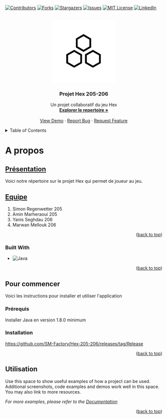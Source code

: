 [![Contributors][contributors-shield]][contributors-url]
[![Forks][forks-shield]][forks-url]
[![Stargazers][stars-shield]][stars-url]
[![Issues][issues-shield]][issues-url]
[![MIT License][license-shield]][license-url]
[![LinkedIn][linkedin-shield]][linkedin-url]



<!-- PROJECT LOGO -->
<br />
<div align="center">
  <a href="">
    <img src="https://github.com/SM-Factory/Hex-205-206/blob/main/ressources/thenounproject.png" alt="Logo" width="200" height="200">
  </a>

<h3 align="center">Projet Hex 205-206</h3>

  <p align="center">
    Un projet collaboratif du jeu Hex
    <br />
    <a href="https://github.com/SM-Factory/Hex-205-206"><strong>Explorer le repertoire »</strong></a>
    <br />
    <br />
    <a href="https://github.com/SM-Factory/Hex-205-206">View Demo</a>
    ·
    <a href="https://github.com/SM-Factory/Hex-205-206/issues">Report Bug</a>
    ·
    <a href="https://github.com/SM-Factory/Hex-205-206/issues">Request Feature</a>
  </p>
</div>



<!-- TABLE OF CONTENTS -->
<details>
  <summary>Table of Contents</summary>
  <ol>
    <li>
      <a href="#about-the-project">A propos</a>
      <ul>
        <li><a href="#built-with">Fait avec</a></li>
      </ul>
    </li>
    <li>
      <a href="#getting-started">Près à partir</a>
      <ul>
        <li><a href="#prerequisites">Prérequis</a></li>
        <li><a href="#installation">Installation</a></li>
      </ul>
    </li>
    <li><a href="#usage">Utilisation</a></li>
  </ol>
</details>



<!-- ABOUT THE PROJECT -->
# A propos

## <u>Présentation</u>
Voici notre répertoire sur le projet Hex qui permet de joueur au jeu.

## <u>Equipe</u>
1. Simon Regenwetter 205
2. Amin Marheraoui 205
3. Yanis Seghdau 206
4. Marwan Mellouk 206


<p align="right">(<a href="#about-the-project">back to top</a>)</p>



### Built With

* ![Java][Java]

<p align="right">(<a href="#about-the-project">back to top</a>)</p>



<!-- GETTING STARTED -->
## Pour commencer

Voici les instructions pour installer et utiliser l'application

### Prérequis

Installer Java en version 1.8.0 minimum

### Installation

https://github.com/SM-Factory/Hex-205-206/releases/tag/Release

<p align="right">(<a href="#about-the-project">back to top</a>)</p>



<!-- USAGE EXAMPLES -->
## Utilisation

Use this space to show useful examples of how a project can be used. Additional screenshots, code examples and demos work well in this space. You may also link to more resources.

_For more examples, please refer to the [Documentation](https://example.com)_

<p align="right">(<a href="#about-the-project">back to top</a>)</p>











<!-- MARKDOWN LINKS & IMAGES -->
<!-- https://www.markdownguide.org/basic-syntax/#reference-style-links -->
[contributors-shield]: https://img.shields.io/github/contributors/othneildrew/Best-README-Template.svg?style=for-the-badge
[contributors-url]: https://github.com/SM-Factory/Hex-205-206/graphs/contributors
[forks-shield]: https://img.shields.io/github/forks/othneildrew/Best-README-Template.svg?style=for-the-badge
[forks-url]: https://github.com/SM-Factory/Hex-205-206/network/members
[stars-shield]: https://img.shields.io/github/stars/othneildrew/Best-README-Template.svg?style=for-the-badge
[stars-url]: https://github.com/SM-Factory/Hex-205-206/stargazers
[issues-shield]: https://img.shields.io/github/issues/othneildrew/Best-README-Template.svg?style=for-the-badge
[issues-url]: https://github.com/SM-Factory/Hex-205-206/issues
[license-shield]: https://img.shields.io/github/license/othneildrew/Best-README-Template.svg?style=for-the-badge
[license-url]: https://github.com/SM-Factory/Hex-205-206
[linkedin-shield]: https://img.shields.io/badge/-LinkedIn-black.svg?style=for-the-badge&logo=linkedin&colorB=555
[linkedin-url]: https://linkedin.com/in/simrgt
[product-screenshot]: images/screenshot.png
[Java]: https://img.shields.io/badge/Java-1.8.0-yellow
[Next-url]: https://www.java.com/fr/download/
